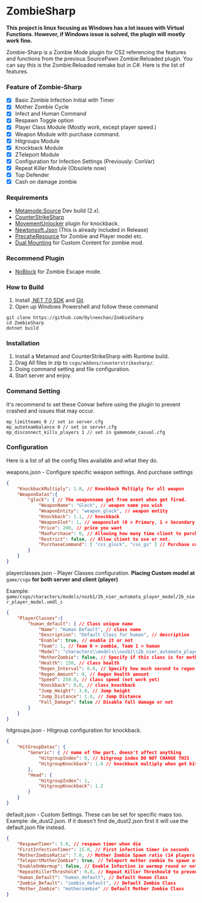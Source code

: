 # ZombieSharp
<b>This project is linux focusing as Windows has a lot issues with Virtual Functions. However, if Windows issue is solved, the plugin will mostly work fine.</b>

Zombie-Sharp is a Zombie Mode plugin for CS2 referencing the features and functions from the previous SourcePawn Zombie:Reloaded plugin. You can say this is the Zombie:Reloaded remake but in C#. Here is the list of features.

### Feature of Zombie-Sharp
- [x] Basic Zombie Infection Initial with Timer
- [x] Mother Zombie Cycle
- [x] Infect and Human Command
- [x] Respawn Toggle option
- [x] Player Class Module (Mostly work, except player speed.)
- [x] Weapon Module with purchase command.
- [x] Hitgroups Module
- [x] Knockback Module
- [x] ZTeleport Module
- [x] Configuration for Infection Settings (Previously: ConVar)
- [x] Repeat Killer Module (Obsolete now)
- [x] Top Defender
- [x] Cash on damage zombie

### Requirements
- [Metamode:Source](https://www.sourcemm.net/downloads.php/?branch=master) Dev build (2.x).
- [CounterStrikeSharp](https://github.com/roflmuffin/CounterStrikeSharp) 
- [MovementUnlocker](https://github.com/Source2ZE/MovementUnlocker) plugin for knockback.
- [Newtonsoft.Json](https://github.com/JamesNK/Newtonsoft.Json/releases) (This is already included in Release)
- [PrecaheResource](https://github.com/KillStr3aK/ResourcePrecacher/) for Zombie and Player model etc.
- [Dual Mounting](https://github.com/Source2ZE/MultiAddonManager) for Custom Content for zombie mod.

### Recommend Plugin
- [NoBlock](https://github.com/ManifestManah/NoBlock) for Zombie Escape mode.

### How to Build
1. Install [.NET 7.0 SDK](https://dotnet.microsoft.com/en-us/download/dotnet/7.0) and [Git](https://git-scm.com/downloads).
2. Open up Windows Powershell and follow these command
```shell
git clone https://github.com/Oylneechan/ZombieSharp
cd ZombieSharp
dotnet build
```

### Installation
1. Install a Metamod and CounterStrikeSharp with Runtime build.
2. Drag All files in zip to ``csgo/addons/counterstrikesharp/``.
3. Doing command setting and file configuration.
4. Start server and enjoy.

### Command Setting
It's recommend to set these Convar before using the plugin to prevent crashed and issues that may occur.
```
mp_limitteams 0 // set in server.cfg
mp_autoteambalance 0 // set in server.cfg
mp_disconnect_kills_players 1 // set in gamemode_casual.cfg
```

### Configuration
Here is a list of all the config files available and what they do.

weapons.json - Configure specific weapon settings. And purchase settings
```json
{
    "KnockbackMultiply": 1.0, // Knockback Multiply for all weapon
    "WeaponDatas":{
        "glock": { // The weaponname get from event when get fired.
            "WeaponName": "Glock", // weapon name you wish
            "WeaponEntity": "weapon_glock", // weapon entity
            "Knockback": 1.1, // knockback
            "WeaponSlot": 1, // weaponslot (0 = Primary, 1 = Secondary, 2 = knife, 3 = grenade)
            "Price": 200, // price you want
            "MaxPurchase": 0, // Allowing how many time client to purchase in one live.
            "Restrict": false, // Allow client to use or not.
            "PurchaseCommand": [ "css_glock", "css_gs" ] // Purchase command. Set whatever you want.
        }
    }
}
```
playerclasses.json - Player Classes configuration.
<b>Placing Custom model at</b> ``game/csgo`` <b>for both server and client (player)</b>

Example: ``game/csgo/characters/models/nozb1/2b_nier_automata_player_model/2b_nier_player_model.vmdl_c``
```json
{
    "PlayerClasses":{
        "human_default": { // Class unique name
            "Name": "Human Default", // class name
            "Description": "Default Class for human", // description
            "Enable": true, // enable it or not
            "Team": 1, // Team 0 = zombie, Team 1 = human
            "Model": "characters\\models\\nozb1\\2b_nier_automata_player_model\\2b_nier_player_model.vmdl", // Model path for this class change .vmdl_c to .vmdl in this config
            "MotherZombie": false, // Specify if this class is for mother zombie.
            "Health": 150, // class health
            "Regen_Interval": 0.0, // Specify how much second to regen health
            "Regen_Amount": 0, // Regen Health amount
            "Speed": 250.0, // class speed (not work yet)
            "Knockback": 0.0, // class knockback
            "Jump_Height": 3.0, // Jump height
            "Jump_Distance": 1.0, // Jump Distance
            "Fall_Damage": false // Disable fall damage or not
        }
    }
}
```
hitgroups.json - Hitgroup configuration for knockback.
```json
{
    "HitGroupDatas": {
        "Generic": { // name of the part, doesn't affect anything
            "HitgroupIndex": 0, // hitgroup index DO NOT CHANGE THIS
            "HitgroupKnockback": 1.0 // knockback multiply when get hit to this hitgroup
        },
        "Head": {
            "HitgroupIndex": 1,
            "HitgroupKnockback": 1.2
        }
    }
}
```
default.json - Custom Settings. These can be set for specific maps too. Example: de_dust2.json. If it doesn't find de_dust2.json first it will use the default.json file instead.
```json
{
    "RespawnTimer": 5.0, // respawn timer when die
    "FirstInfectionTimer": 15.0, // First infection timer in seconds
    "MotherZombieRatio": 7.0, // Mother Zombie Spawn ratio (14 players / 7.0 ratio = 2 Mother zombie)
    "TeleportMotherZombie": true, // Teleport mother zombie to spawn after get infected (Useful for Zombie Escape)
    "EnableOnWarmup": false, // Enable Infection in warmup round or not?, this is not recommend to enable as it has potential memory corrupt to the server.
    "RepeatKillerThreshold": 0.0, // Repeat Killer Threshould to prevent zombie dying from respawn over and over again. (Should disable it since ZE map has logic_relay trigger respawn.)
    "Human_Default": "human_default", // Default Human Class
    "Zombie_Default": "zombie_default", // Default Zombie Class
    "Mother_Zombie": "motherzombie" // Default Mother Zombie Class
}
```
